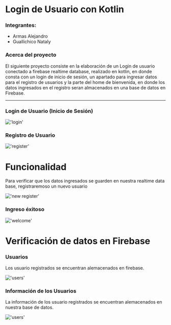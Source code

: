 # Login de Usuario con Kotlin
### Integrantes: 
- Armas Alejandro
- Guallichico Nataly

### Acerca del proyecto
<p>El siguiente proyecto consiste en la elaboración de un Login de usuario conectado a firebase realtime database, realizado en kotlin, en donde consta con un login de inicio de sesión, un apartado para ingresar datos para el registro de usuarios y la parte del home de bienvenida, en donde los datos ingresados en el registro seran almacenados en una base de datos en Firebase.</p>

<hr/>

### Login de Usuario (Inicio de Sesión)

!['login'](./img/login.PNG)  

### Registro de Usuario

!['register'](./img/register.PNG)

# Funcionalidad 
<p>Para verificar que los datos ingresados se guarden en nuestra realtime data base, registraremoso un nuevo usuario</p>

!['new register'](./img/registerdates.PNG)

### Ingreso éxitoso

!['welcome'](./img/login.PNG)

# Verificación de datos en Firebase

### Usuarios

<p>Los usuario registrados se encuentran alemacenados en firebase.</p>

!['users'](./img/usersFirebas.PNG)

### Información de los Usuarios

<p>La información  de los usuario registrados se encuentran alemacenados en nuestra base de datos.</p>

!['users'](./img/datesUserFirebase.PNG)

